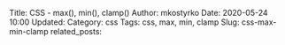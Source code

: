 Title: CSS - max(), min(), clamp()
Author: mkostyrko
Date: 2020-05-24 10:00
Updated:
Category: css
Tags: css, max, min, clamp
Slug: css-max-min-clamp
related_posts: 

